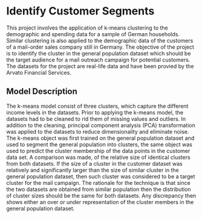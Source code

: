 # Identify Customer Segments

This project involves the application of k-means clustering to the demographic and spending data for a sample of German
households. Similar clustering is also applied to the demographic data of the customers of a mail-order sales company 
still in Germany. The objective of the project is to identify the cluster in the general population dataset which should 
be the target audience for a mail outreach campaign for potential customers. The datasets for the project are real-life data
and have been provied by the Arvato Financial Services.  

## Model Description

The k-means model consist of three clusters, which capture the different income levels in the datasets. Prior to applying
the k-means model, the datasets had to be cleaned to rid them of missing values and outliers. In addition to the cleaning,
principal component analysis (PCA) transformation was applied to the datasets to reduce dimensionality and eliminate noise.
The k-means object was first trained on the general population dataset and used to segment the general population into clusters,
the same object was used to predict the cluster membership of the data points in the customer data set. A comparison was 
made, of the relative size of identical clusters from both datasets. If the size of a cluster in the customer dataset 
was relatively and significantly larger than the size of similar cluster in the general population dataset, then such cluster
was considered to be a target cluster for the mail campaign. The rationale for the technique is that since the two datasets
are obtained from similar population then the distribution of cluster sizes should be the same for both datasets. Any 
discrepancy then shows either an over or under representation of the cluster members in the general population dataset.